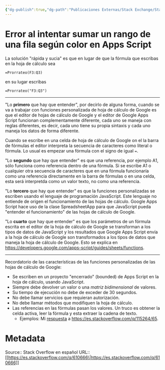 ```yaml
---
{"dg-publish":true,"dg-path":"Publicaciones Externas/Stack Exchange/Stack Overflow en español/es.stackoverflow.com-610666.md","permalink":"/publicaciones-externas/stack-exchange/stack-overflow-en-espanol/es-stackoverflow-com-610666/","title":"Error al intentar sumar un rango de una fila según color en Apps Script","hide":true,"noteIcon":"default","created":"2024-04-03T12:49:10.507-06:00","updated":"2024-04-05T16:43:58.147-06:00"}
---
```


# Error al intentar sumar un rango de una fila según color en Apps Script

La solución "rápida y sucia" es que en lugar de que la fórmula que escribas en la hoja de cálculo sea 

    =Prorrateo(F3:Q3)

en su lugar escribas

    =Prorrateo("F3:Q3")

---

"Lo **primero** que hay que entender", por decirlo de alguna forma, cuando se va a trabajar con funciones personalizada de hoja de cálculo de Google es que el editor de hojas de cálculo de Google y el editor de Google Apps Script funcionan complementamente diferente, cada uno se maneja con reglas diferentes, es decir, cada uno tiene su propia sintaxis y cada uno maneja los datos de forma diferente.


Cuando se escribe en una celda de hoja de cálculo de Google on el la barra de fórmulas el editor interpreta la secuencia de caracteres como literal o fórmula. Lo usual es empezar una fórmula con el signo de igual `=`. 

"Lo **segundo** que hay que entender" es que una referencia, por ejemplo A1, sólo funciona como referencia dentro de una fórmula. Si se escribe A1 o cualquier otra secuencia de caracteres que en una fórmula funcionaría como una referencia directamente en la barra de fórmulas o en una celda, esta será interpretda como un valor texto, no como una referencia.

"Lo **tercero** que hay que entender" es que la funciones personalizadas se escriben usando el lenguaje de programación JavaScript. Este lenguaje no entiende de origen el funcionamiento de las hojas de cálculo. Google Apps Script hace uso de la clase SpreadsheetApp para que JavaScript pueda "entender el funcionamiento" de las hojas de cálculo de Google.


"Lo **cuarto** que hay que entender" es que los parámetros de un fórmula escrita en el editor de la hoja de cálculo de Google se transforman a los tipos de datos de JavaScript y los resultados que Google Apps Script envía a la hoja de cálculo de Google son transformados a los tipos de datos que maneja la hoja de cálculo de Google. Esto se explica en https://developers.google.com/apps-script/guides/sheets/functions.

---

Recordatorio de las características de las funciones personalizadas de las hojas de cálculo de Google:

- Se escriben en un proyecto "encerrado" (bounded) de Apps Script en la hoja de cálculo, usando JavaScript.
- Siempre debe devolver un valor o una *matriz bidimensional* de valores.
- Su tiempo de ejecución no debe de exceder de 30 segundos.
- No debe llamar servicios que requieran autorización.
- No debe llamar métodos que modifiquen la hoja de cálculo.
- Las referencias en las fórmulas pasan los valores. Un truco es obtener la celda activa, leer la fórmula y esta extraer la cadena de texto.
   - Ejemplos: Mi [respuesta](https://es.stackoverflow.com/a/116479/65) a https://es.stackoverflow.com/q/115264/65.

# Metadata
Source:: Stack Overflow en español
URL:: [[https://es.stackoverflow.com/q/610666\|https://es.stackoverflow.com/q/610666]]

